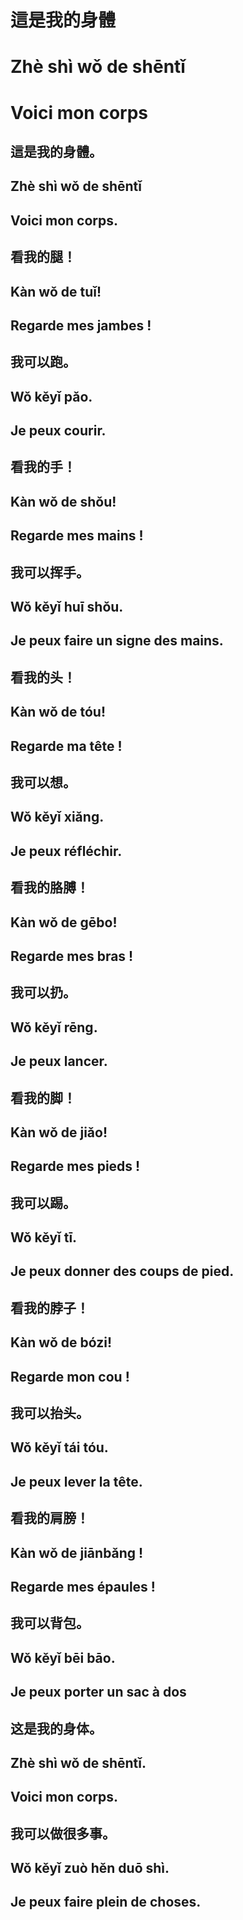# 這是我的身體
# Zhè shì wǒ de shēntǐ
# Voici mon corps

## 這是我的身體。
## Zhè shì wǒ de shēntǐ
## Voici mon corps.

## 看我的腿！
## Kàn wǒ de tuǐ!
## Regarde mes jambes !

## 我可以跑。
## Wǒ kěyǐ pǎo.
## Je peux courir.

## 看我的手！
## Kàn wǒ de shǒu!
## Regarde mes mains !

## 我可以挥手。
## Wǒ kěyǐ huī shǒu.
## Je peux faire un signe des mains.

## 看我的头！
## Kàn wǒ de tóu!
## Regarde ma tête !

## 我可以想。
## Wǒ kěyǐ xiǎng.
## Je peux réfléchir.

## 看我的胳膊！
## Kàn wǒ de gēbo!
## Regarde mes bras !

## 我可以扔。
## Wǒ kěyǐ rēng.
## Je peux lancer.

## 看我的脚！
## Kàn wǒ de jiǎo!
## Regarde mes pieds !

## 我可以踢。
## Wǒ kěyǐ tī.
## Je peux donner des coups de pied.

## 看我的脖子！
## Kàn wǒ de bózi!
## Regarde mon cou !

## 我可以抬头。
## Wǒ kěyǐ tái tóu.
## Je peux lever la tête.

## 看我的肩膀！
## Kàn wǒ de jiānbǎng !
## Regarde mes épaules !

## 我可以背包。
## Wǒ kěyǐ bēi bāo.
## Je peux porter un sac à dos

## 这是我的身体。
## Zhè shì wǒ de shēntǐ.
## Voici mon corps.

## 我可以做很多事。 
## Wǒ kěyǐ zuò hěn duō shì.
## Je peux faire plein de choses.